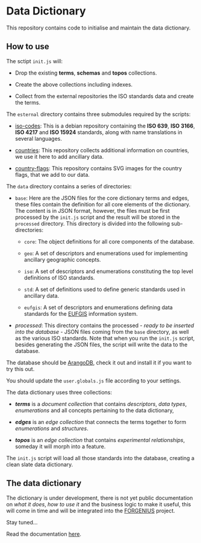 # Data Dictionary

This repository contains code to initialise and maintain the data dictionary.

## How to use

The sctipt `init.js` will:

- Drop the existing **terms**, **schemas** and **topos** collections.

- Create the above collections including indexes.

- Collect from the external repositories the ISO standards data and create the terms.

The `esternal` directory contains three submodules required by the scripts:

- [iso-codes](https://salsa.debian.org/iso-codes-team/iso-codes.git): This is a debian repository containing the **ISO 639**, **ISO 3166**, **ISO 4217** and **ISO 15924** standards, along with name translations in several languages.

- [countries](https://github.com/mledoze/countries.git): This repository collects additional information on countries, we use it here to add ancillary data.

- [country-flags](https://github.com/hjnilsson/country-flags.git): This repository contains SVG images for the country flags, that we add to our data.

The `data` directory contains a series of directories:

- `base`: Here are the JSON files for the core dictionary terms and edges, these files contain the definition for all core elements of the dictionary. The content is in JSON format, however, the files must be first processed by the `init.js` script and the result will be stored in the `processed` directory. This directory is divided into the following sub-directories:
    - `core`: The object definitions for all core components of the database.

    - `geo`: A set of descriptors and enumerations used for implementing ancillary geographic concepts.

    - `iso`: A set of descriptors and enumerations constituting the top level definitions of ISO standards.

    - `std`: A set of definitions used to define generic standards used in ancillary data.

    - `eufgis`: A set of descriptors and enumerations defining data standards for the [EUFGIS](http://www.eufgis.org) information system.

- *processed*: This directory contains the processed - *ready to be inserted into the database* - JSON files coming from the `base` directory, as well as the various ISO standards. Note that when you run the `init.js` script, besides generating the JSON files, the script will write the data to the database.

The database should be [ArangoDB](https://www.arangodb.com), check it out and install it if you want to try this out.

You should update the `user.globals.js` file according to your settings.

The data dictionary uses three collections:

* ***terms*** is a *document collection* that contains *descriptors*, *data types*, *enumerations* and all concepts pertaining to the data dictionary, 

* ***edges*** is an *edge collection* that connects the terms together to form *enumerations* and *structures*.

* ***topos*** is an *edge collection* that contains *experimental relationships*, someday it will morph into a feature.

The `init.js` script will load all those standards into the database, creating a clean slate data dictionary.

## The data dictionary

The dictionary is under development, there is not yet public documentation on *what it does*, *how to use it* and the business logic to make it useful, this will come in time and will be integrated into the [FORGENIUS](https://www.forgenius.eu) project.

Stay tuned...

Read the documentation [here](docs/index.md).